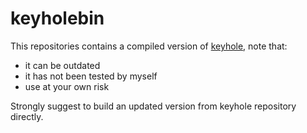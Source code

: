 # keyholebin

This repositories contains a compiled version of [keyhole]([url](https://github.com/simagix/keyhole)), note that:
- it can be outdated 
- it has not been tested by myself 
- use at your own risk 

Strongly suggest to build an updated version from keyhole repository directly.
